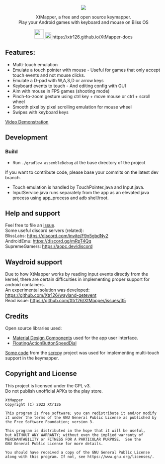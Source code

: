<p align="center">
<a href="#" target="_blank"><img src="https://github.com/Xtr126/XtMapper/assets/80520774/f80c18bc-a3d6-469a-aa92-441e2a25c19a" /></a>
</p>

<p align="center">
  XtMapper, a free and open source keymapper. <br>
  Play your Android games with keyboard and mouse on Bliss OS
</p>

<p align="center">
  <a href="https://github.com/Xtr126/XtMapper/releases">
     <img src="https://img.shields.io/github/downloads/Xtr126/XtMapper/total.svg?style=for-the-badge&logo=android" height="30px"/>
  </a>
  <a href="https://github.com/Xtr126/XtMapper/actions/workflows/android.yml">
      <img src="https://github.com/Xtr126/XtMapper/actions/workflows/android.yml/badge.svg" height="20px" />
  </a>
   https://xtr126.github.io/XtMapper-docs  
 </p>

## Features:
- Multi-touch emulation
- Emulate a touch pointer with mouse - Useful for games that only accept touch events and not mouse clicks.
- Emulate a D-pad with W,A,S,D or arrow keys
- Keyboard events to touch - And editing config with GUI
- Aim with mouse in FPS games (shooting mode) 
- Pinch-to-zoom gesture using ctrl key + move mouse or ctrl + scroll wheel 
- Smooth pixel by pixel scrolling emulation for mouse wheel
- Swipes with keyboard keys

[Video Demonstration](https://www.youtube.com/watch?v=iK2OLMXRMTs)

## Development

### Build
- Run `./gradlew assembleDebug` at the base directory of the project 

If you want to contribute code, please base your commits on the latest dev branch.  

- Touch emulation is handled by TouchPointer.java and Input.java.  
- InputService.java runs separately from the app as an elevated java process using app_process and adb shell/root. 

## Help and support
Feel free to file an [issue](https://github.com/Xtr126/XtMapper/issues).  
Some useful discord servers (related):  
BlissLabs: https://discord.com/invite/F9n5gbdNy2  
AndroidEmu: https://discord.gg/mRpT4Qq  
SupremeGamers: https://aopc.dev/discord  

## Waydroid support
Due to how XtMapper works by reading input events directly from the kernel, there are certain difficulties in implementing proper support for android containers.  
An experimental solution was developed: https://github.com/Xtr126/wayland-getevent  
Read issue: https://github.com/Xtr126/XtMapper/issues/35  


## Credits
Open source libraries used:
- [Material Design Components](https://github.com/material-components/material-components-android) used for the app user interface.
- [FloatingActionButtonSpeedDial](https://github.com/leinardi/FloatingActionButtonSpeedDial)

[Some code](./app/src/main/java/com/genymobile/scrcpy) from the [scrcpy](https://github.com/Genymobile/scrcpy) project was used for implementing multi-touch support in the keymapper. 

## Copyright and License
This project is licensed under the GPL v3.  
Do not publish unofficial APKs to the play store. 
```
XtMapper
Copyright (C) 2022 Xtr126

This program is free software; you can redistribute it and/or modify
it under the terms of the GNU General Public License as published by
the Free Software Foundation; version 3.

This program is distributed in the hope that it will be useful,
but WITHOUT ANY WARRANTY; without even the implied warranty of
MERCHANTABILITY or FITNESS FOR A PARTICULAR PURPOSE.  See the
GNU General Public License for more details.

You should have received a copy of the GNU General Public License 
along with this program. If not, see https://www.gnu.org/licenses/.
```


